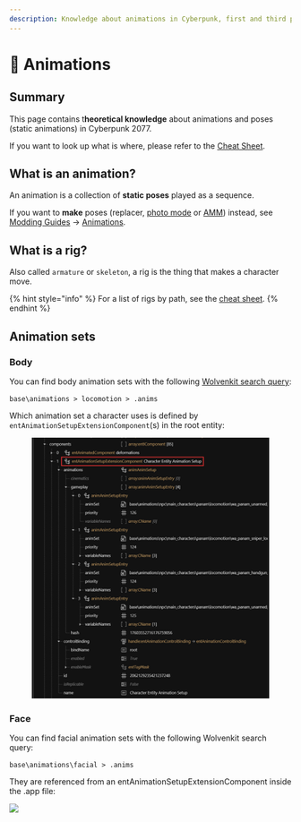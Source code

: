 ```yaml
---
description: Knowledge about animations in Cyberpunk, first and third person
---
```


# 👤 Animations

## Summary

This page contains t**heoretical knowledge** about animations and poses (static animations) in Cyberpunk 2077. &#x20;

If you want to look up what is where, please refer to the [Cheat Sheet](references-lists-and-overviews/cheat-sheet-rigs-and-animations.md).

## What is an animation?

An animation is a collection of **static poses** played as a sequence.

If you want to **make** poses (replacer, [photo mode](modding-guides/animations/archivexl-adding-photo-mode-poses.md) or [AMM](modding-guides/animations/amm-collab-anims-poses.md)) instead, see [Modding Guides](modding-guides/) -> [Animations](modding-guides/animations/).

## What is a rig?

Also called `armature` or `skeleton`, a rig is the thing that makes a character move.&#x20;

{% hint style="info" %}
For a list of rigs by path, see the [cheat sheet](references-lists-and-overviews/cheat-sheet-rigs-and-animations.md#.rigs).
{% endhint %}

## Animation sets

### Body

You can find body animation sets with the following [Wolvenkit search query](http://127.0.0.1:5000/s/-MP\_ozZVx2gRZUPXkd4r/wolvenkit-app/usage/wolvenkit-search-finding-files):

```
base\animations > locomotion > .anims
```

Which animation set a character uses is defined by `entAnimationSetupExtensionComponent`(s) in the root entity:

<figure><img src="../.gitbook/assets/animations_root_entity_ent_animation_setup_extension_component.png" alt=""><figcaption></figcaption></figure>

### Face

You can find facial animation sets with the following Wolvenkit search query:&#x20;

```
base\animations\facial > .anims
```

They are referenced from an entAnimationSetupExtensionComponent inside the .app file:

![](../.gitbook/assets/animations\_app\_facial\_animsetup.png)

